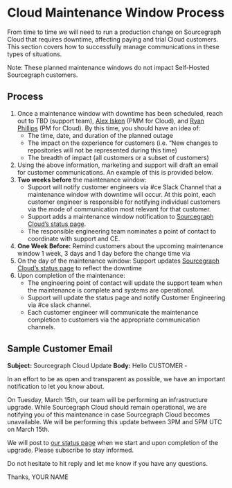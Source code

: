 # Cloud Maintenance Window Process

From time to time we will need to run a production change on Sourcegraph Cloud that requires downtime, affecting paying and trial Cloud customers. This section covers how to successfully manage communications in these types of situations.

Note: These planned maintenance windows do not impact Self-Hosted Sourcegraph customers.

## Process

1. Once a maintenance window with downtime has been scheduled, reach out to TBD (support team), [Alex Isken](mailto:alex.isken@sourcegraph.com) (PMM for Cloud), and [Ryan Phillips](mailto:ryphil@sourcegraph.com) (PM for Cloud). By this time, you should have an idea of:
   - The time, date, and duration of the planned outage
   - The impact on the experience for customers (i.e. “New changes to repositories will not be represented during this time)
   - The breadth of impact (all customers or a subset of customers)
2. Using the above information, marketing and support will draft an email for customer communications. An example of this is provided below.
3. **Two weeks before** the maintenance window:
   - Support will notify customer engineers via #ce Slack Channel that a maintenance window with downtime will occur. At this point, each customer engineer is responsible for notifying individual customers via the mode of communication most relevant for that customer.
   - Support adds a maintenance window notification to [Sourcegraph Cloud’s status page](https://sourcegraphstatus.com/#).
   - The responsible engineering team nominates a point of contact to coordinate with support and CE.
4. **One Week Before:** Remind customers about the upcoming maintenance window 1 week, 3 days and 1 day before the change time via
5. On the day of the maintenance window: Support updates [Sourcegraph Cloud’s status page](https://sourcegraphstatus.com/#) to reflect the downtime
6. Upon completion of the maintenance:
   - The engineering point of contact will update the support team when the maintenance is complete and systems are operational.
   - Support will update the status page and notify Customer Engineering via #ce slack channel.
   - Each customer engineer will communicate the maintenance completion to customers via the appropriate communication channels.

## Sample Customer Email

**Subject:** Sourcegraph Cloud Update
**Body:**
Hello CUSTOMER -

In an effort to be as open and transparent as possible, we have an important notification to let you know about.

On Tuesday, March 15th, our team will be performing an infrastructure upgrade. While Sourcegraph Cloud should remain operational, we are notifying you of this maintenance in case Sourcegraph Cloud becomes unavailable. We will be performing this update between 3PM and 5PM UTC on March 15th.

We will post to [our status page](https://sourcegraphstatus.com/#) when we start and upon completion of the upgrade. Please subscribe to stay informed.

Do not hesitate to hit reply and let me know if you have any questions.

Thanks,
YOUR NAME
